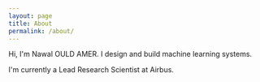 ```yaml
---
layout: page
title: About
permalink: /about/
---
```


Hi, I'm Nawal OULD AMER. I design and build machine learning systems.

I'm currently a Lead Research Scientist at Airbus.

